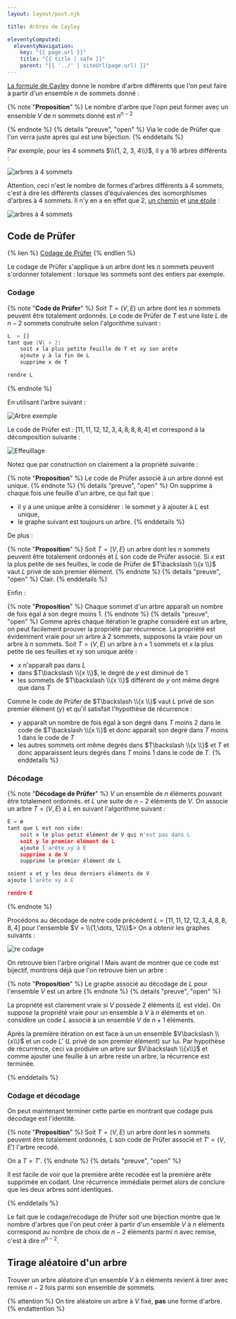 ```yaml
---
layout: layout/post.njk

title: Arbres de Cayley

eleventyComputed:
  eleventyNavigation:
    key: "{{ page.url }}"
    title: "{{ title | safe }}"
    parent: "{{ '../' | siteUrl(page.url) }}"
---
```


[La formule de Cayley](https://fr.wikipedia.org/wiki/Formule_de_Cayley) donne le nombre d'arbre différents que l'on peut faire à partir d'un ensemble $n$ de sommets donné :

{% note "**Proposition**" %}
Le nombre d'arbre que l'opn peut former avec un ensemble $V$ de $n$ sommets donné est $n^{n-2}$

{% endnote %}
{% details "preuve", "open" %}
Via le code de Prüfer que l'on verra juste après qui est une bijection.
{% enddetails %}

Par exemple, pour les 4 sommets $\\{1, 2, 3, 4\\}$, il y a 16 arbres différents :

![arbres à 4 sommets](arbres-4.png)

Attention, ceci n'est le nombre de formes d'arbres différents à 4 sommets, c'est à dire les différents classes d'équivalences des isomorphismes d'arbres à 4 sommets. Il n'y en a en effet que 2, [un chemin](https://fr.wikipedia.org/wiki/Graphe_chemin) et [une étoile](https://fr.wikipedia.org/wiki/Graphe_%C3%A9toile) :

![arbres à 4 sommets](arbres-4-iso.png)

## Code de Prüfer

{% lien %}
[Codage de Prüfer](https://fr.wikipedia.org/wiki/Codage_de_Pr%C3%BCfer)
{% endlien %}

Le codage de Prüfer s'applique à un arbre dont les $n$ sommets peuvent s'ordonner totalement : lorsque les sommets sont des entiers par exemple.

### Codage

{% note "**Code de Prüfer**" %}
Soit $T = (V, E)$ un arbre dont les $n$ sommets peuvent être totalement ordonnés. Le code de Prüfer de $T$ est une liste $L$ de $n-2$ sommets construite selon l'algorithme suivant :

```python
L  = []
tant que |V| > 2:
    soit x la plus petite feuille de T et xy son arête
    ajoute y à la fin de L
    supprime x de T

rendre L
```

{% endnote %}

En utilisant l'arbre suivant :

![Arbre exemple](arbre-prufer-1.png)

Le code de Prüfer est : $[11, 11, 12, 12, 3, 4, 8, 8, 8, 4]$ et correspond à la décomposition suivante :

![Effeuillage](arbre-prufer-2.png)

Notez que par construction on clairement a la propriété suivante :

{% note "**Proposition**" %}
Le code de Prüfer associé à un arbre donné est unique.
{% endnote %}
{% details "preuve", "open" %}
On supprime à chaque fois une feuille d'un arbre, ce qui fait que :

- il y a une unique arête à considérer : le sommet $y$ à ajouter à $L$ est unique,
- le graphe suivant est toujours un arbre.
{% enddetails %}

De plus :

{% note "**Proposition**" %}
Soit $T = (V, E)$ un arbre dont les $n$ sommets peuvent être totalement ordonnés et $L$ son code de Prüfer associé. Si $x$ est la plus petite de ses feuilles, le code de Prüfer de $T\backslash \\{x \\}$ vaut $L$ privé de son premier élément.
{% endnote %}
{% details "preuve", "open" %}
Clair.
{% enddetails %}

Enfin :

{% note "**Proposition**" %}
Chaque sommet d'un arbre apparaît un nombre de fois égal à son degré moins 1.
{% endnote %}
{% details "preuve", "open" %}
Comme après chaque itération le graphe considéré est un arbre, on peut facilement prouver la propriété par récurrence. La propriété est évidemment vraie pour un arbre à 2 sommets, supposons la vraie pour un arbre à $n$ sommets.
Soit $T = (V, E)$ un arbre à $n+1$ sommets et $x$ la plus petite de ses feuilles et $xy$ son unique arête :

- $x$ n'apparaît pas dans $L$
- dans $T\backslash \\{x \\}$, le degré de $y$ est diminué de 1
- les sommets de $T\backslash \\{x \\}$ différent de $y$ ont même degré que dans $T$

Comme le code de Prüfer de $T\backslash \\{x \\}$ vaut $L$ privé de son premier élément ($y$) et qu'il satisfait l'hypothèse de récurrence :

- $y$ apparaît un nombre de fois égal à son degré dans $T$ moins 2 dans le code de $T\backslash \\{x \\}$ et donc apparaît son degré dans $T$ moins 1 dans le code de $T$
- les autres sommets ont même degrés dans $T\backslash \\{x \\}$ et $T$ et donc apparaissent leurs degrés dans $T$ moins 1 dans le code de $T$.
{% enddetails %}

### Décodage

{% note "**Décodage de Prüfer**" %}
$V$ un ensemble de $n$ éléments pouvant être totalement ordonnés. et $L$ une suite de $n-2$ éléments de $V$. On associe un arbre $T=(V, E)$ à $L$ en suivant l'algorithme suivant :

```python
E = ø
tant que L est non vide:
    soit x le plus petit élément de V qui n'est pas dans L
    soit y le premier élément de L
    ajoute l'arête xy à E
    supprime x de V
    supprime le premier élément de L

soient x et y les deux derniers éléments de V
ajoute l'arête xy à E

rendre E
```

{% endnote %}

Procédons au décodage de notre code précédent $L=[11, 11, 12, 12, 3, 4, 8, 8, 8, 4]$ pour l'ensemble $V = \\{1,\dots, 12\\}$> On a obtenir les graphes suivants :

![re codage](arbre-prufer-3.png)

On retrouve bien l'arbre original ! Mais avant de montrer que ce code est bijectif, montrons déjà que l'on retrouve bien un arbre :

{% note "**Proposition**" %}
Le graphe associé au décodage de $L$ pour l'ensemble $V$ est un arbre
{% endnote %}
{% details "preuve", "open" %}

La propriété est clairement vraie si $V$ possède 2 éléments ($L$ est vide). On suppose la propriété vraie pour un ensemble à $V$ à $n$ éléments et on considère un code $L$ associé à un ensemble $V$ de $n+1$ éléments.

Après la première itération on est face à un un ensemble $V\backslash \\{x\\}$ et un code $L'$ ($L$ privé de son premier élément) sur lui. Par hypothèse de récurrence, ceci va produire un arbre sur $V\backslash \\{x\\}$ et comme ajouter une feuille à un arbre reste un arbre, la récurrence est terminée.

{% enddetails %}

### Codage et décodage

On peut maintenant terminer cette partie en montrant que codage puis décodage est l'identité.

{% note "**Proposition**" %}
Soit $T = (V, E)$ un arbre dont les $n$ sommets peuvent être totalement ordonnés, $L$ son code de Prüfer associé et $T' = (V, E')$ l'arbre recodé.

On a $T = T'$.
{% endnote %}
{% details "preuve", "open" %}

Il est facile de voir que la première arête recodée est la première arête supprimée en codant. Une récurrence immédiate permet alors de conclure que les deux arbres sont identiques.

{% enddetails %}

Le fait que le codage/recodage de Prüfer soit une bijection montre que le nombre d'arbres que l'on peut créer à partir d'un ensemble $V$ à $n$ éléments correspond au nombre de choix de $n-2$ éléments parmi $n$ avec remise, c'est à dire $n^{n-2}$.

## Tirage aléatoire d'un arbre

Trouver un arbre aléatoire d'un ensemble $V$ à $n$ éléments revient à tirer avec remise $n-2$ fois parmi son ensemble de sommets.

{% attention %}
On tire aléatoire un arbre à $V$ fixé, **pas** une forme d'arbre.
{% endattention %}
